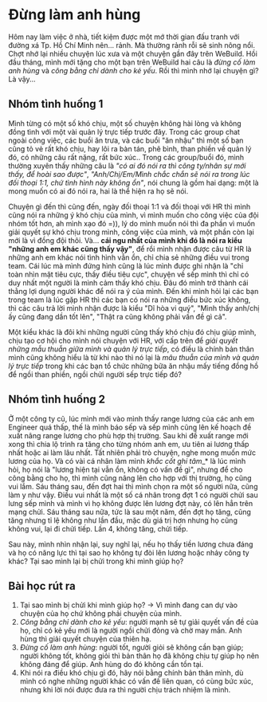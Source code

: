 # Đừng làm anh hùng

Hôm nay làm việc ở nhà, tiết kiệm được một mớ thời gian đấu tranh với đường xá Tp. Hồ Chí Minh nên... rảnh. Mà thường rảnh rỗi sẽ sinh nông nổi. Chợt nhớ lại nhiều chuyện lúc xưa và một chuyện gần đây trên WeBuild. Hồi đầu tháng, mình mới tặng cho một bạn trên WeBuild hai câu là *đừng cố làm anh hùng* và *công bằng chỉ dành cho kẻ yếu*. Rồi thì mình nhớ lại chuyện gì? Là vậy...

## Nhóm tình huống 1

Mình từng có một số khó chịu, một số chuyện không hài lòng và không đồng tình với một vài quản lý trực tiếp trước đây. Trong các group chat ngoài công việc, các buổi ăn trưa, và các buổi "ăn nhậu" thì một số bạn cũng tỏ vẻ rất khó chịu, hay lôi ra bàn tán, phê bình, than phiền về quản lý đó, có những câu rất nặng, rất bức xúc.. Trong các group/buổi đó, mình thường xuyên thấy những câu là *"có ai đó nói ra thì công ty/nhân sự mới thấy, để hoài sao được"*, *"Anh/Chị/Em/Mình chắc chắn sẽ nói ra trong lúc đối thoại 1:1, chứ tình hình này không ổn"*, nói chung là gồm hai dạng: một là mong muốn có ai đó nói ra, hai là thể hiện ra họ sẽ nói.

Chuyện gì đến thì cũng đến, ngày đối thoại 1:1 và đối thoại với HR thì mình cũng nói ra những ý khó chịu của mình, vì mình muốn cho công việc của đội nhóm tốt hơn, ah mình xạo đó =)), lý do mình muốn nói thì đa phần vì muốn giải quyết sự khó chịu trong mình, công việc của mình, và một phần còn lại mới là vì đồng đội thôi. Và... **cái ngu nhất của mình khi đó là nói ra kiểu "những anh em khác cũng thấy vậy"**, để rồi mình nhận được câu từ HR là những anh em khác nói tình hình vẫn ổn, chỉ chia sẻ những điều vui trong team. Cái lúc mà mình đứng hình cũng là lúc mình được ghi nhận là "chỉ toàn nhìn mặt tiêu cực, thấy điều tiêu cực", chuyện về sếp mình thì chỉ có duy nhất một người là mình cảm thấy khó chịu. Đâu đó mình trở thành cái thằng lợi dụng người khác để nói ra ý của mình. Đến khi mình hỏi lại các bạn trong team là lúc gặp HR thì các bạn có nói ra những điều bức xúc không, thì các câu trả lời mình nhận được là kiểu "Dĩ hòa vi quý", "Mình thấy anh/chị ấy cũng đang dần tốt lên", "Thật ra cũng không phải vấn đề gì cả".

Một kiểu khác là đôi khi những người cũng thấy khó chịu đó chịu giúp mình, chịu tạo cơ hội cho mình nói chuyện với HR, với cấp trên để *giải quyết những mẫu thuẫn giữa mình và quản lý trực tiếp*, có điều là chính bản thân mình cũng không hiểu là từ khi nào thì nó lại là *mâu thuẫn của mình và quản lý trực tiếp* trong khi các bạn tổ chức những bữa ăn nhậu mấy tiếng đồng hồ để ngồi than phiền, ngồi chửi người sếp trực tiếp đó?

## Nhóm tình huống 2

Ở một công ty cũ, lúc mình mới vào mình thấy range lương của các anh em Engineer quá thấp, thế là mình báo sếp và sếp mình cũng lên kế hoạch đề xuất nâng range lương cho phù hợp thị trường. Sau khi đề xuất range mới xong thì chia lộ trình ra tăng cho từng nhóm anh em, ưu tiên ai lương thấp nhất hoặc ai làm lâu nhất. Tất nhiên phải trò chuyện, nghe mong muốn mức lương của họ. Và có vài cá nhân làm mình *khắc cốt ghi tâm*_* là lúc mình hỏi, họ nói là "lương hiện tại vẫn ổn, không có vấn đề gì", nhưng để cho công bằng cho họ, thì mình cũng nâng lên cho hợp với thị trường, họ cũng vui lắm. Sáu tháng sau, đến đợt hai thì mình chọn ra một số người nữa, cũng làm y như vậy. Điều vui nhất là một số cá nhân trong đợt 1 có người chửi sau lưng sếp mình và mình vì họ không được lên lương đợt này, có lên hẳn trên mạng chửi. Sáu tháng sau nữa, tức là sau một năm, đến đợt họ tăng, cũng tăng nhưng tỉ lệ không như lần đầu, mặc dù giá trị hơn nhưng họ cũng không vui, lại đi chửi tiếp. Lần 4, không tăng, chửi tiếp.

Sau này, mình nhìn nhận lại, suy nghĩ lại, nếu họ thấy tiền lương chưa đáng và họ có năng lực thì tại sao họ không tự đòi lên lương hoặc nhảy công ty khác? Tại sao mình lại bị chửi trong khi mình giúp họ?

## Bài học rút ra

1. Tại sao mình bị chửi khi mình giúp họ? -> Vì mình đang can dự vào chuyện của họ chứ không phải chuyện của mình.
2. *Công bằng chỉ dành cho kẻ yếu*: người mạnh sẽ tự giải quyết vấn đề của họ, chỉ có kẻ yếu mới là người ngồi chửi đỏng và chờ may mắn. Anh hùng thì giải quyết chuyện của thiên hạ.
3. *Đừng cố làm anh hùng*: người tốt, người giỏi sẽ không cần bạn giúp; người không tốt, không giỏi thì bản thân họ đã không chịu tự giúp họ nên không đáng để giúp. Anh hùng do đó không cần tồn tại.
4. Khi nói ra điều khó chịu gì đó, hãy nói bằng chính bản thân mình, dù mình có nghe những người khác có vấn đề liên quan, có cùng bức xúc, nhưng khi lời nói được đưa ra thì người chịu trách nhiệm là mình.
